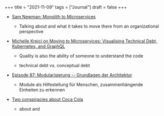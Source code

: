 +++
title = "2021-11-09"
tags = ["Journal"]
draft = false
+++

-   [Sam Newman: Monolith to Microservices](https://www.infoq.com/podcasts/monolith-microservices/)
    -   Talking about and what it takes to move there from an organizational perspective
-   [Michelle Krejci on Moving to Microservices: Visualising Technical Debt, Kubernetes, and GraphQL](https://www.infoq.com/podcasts/visualising-microservices/)
    -   Quality is also the ability of someone to understand the code

    -   technical debt vs. conceptual debt

-   [Episode 87: Modularisierung -- Grundlagen der Architektur](https://www.heise.de/developer/artikel/Episode-87-Modularisierung-Grundlagen-der-Architektur-6206229.html)
    -   Module als Hilfestellung für Menschen, zusammenhängende Einheiten zu erkennen
-   [Two conspiracies about Coca Cola](https://dynomight.net/cola/)
    -   about and